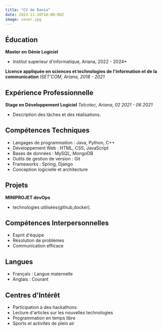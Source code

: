 ```yaml
---
title: "CV de Rania"
date: 2023-11-28T10:00:00Z
image: cover.jpg
---
```


## Éducation

**Master en Génie Logiciel**

* Institut superieur d'informatique, Ariana, 2022 - 2024*

**Licence appliquée en sciences et technologies de l'information et de la communication**
*ISET'COM, Ariana, 2018 - 2021*

## Expérience Professionnelle

**Stage en Développement Logiciel**
*Telcotec, Ariana, 02 2021 - 06 2021*

* Description des tâches et des réalisations.

## Compétences Techniques

* Langages de programmation : Java, Python, C++
* Développement Web : HTML, CSS, JavaScript
* Bases de données : MySQL, MongoDB
* Outils de gestion de version : Git
* Frameworks : Spring, Django
* Conception logicielle et architecture

## Projets

**MINIPROJET devOps**

* technologies utilisées(github,docker).

## Compétences Interpersonnelles

* Esprit d'équipe
* Résolution de problèmes
* Communication efficace

## Langues

* Français : Langue maternelle
* Anglais : Courant

## Centres d'Intérêt

* Participation à des hackathons
* Lecture d'articles sur les nouvelles technologies
* Programmation en temps libre
* Sports et activités de plein air
